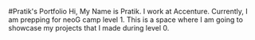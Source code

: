 #Pratik's Portfolio
Hi, My Name is Pratik.
I work at Accenture.
Currently, I am prepping for neoG camp level 1.
This is a space where I am going to showcase my projects that I made during level 0.